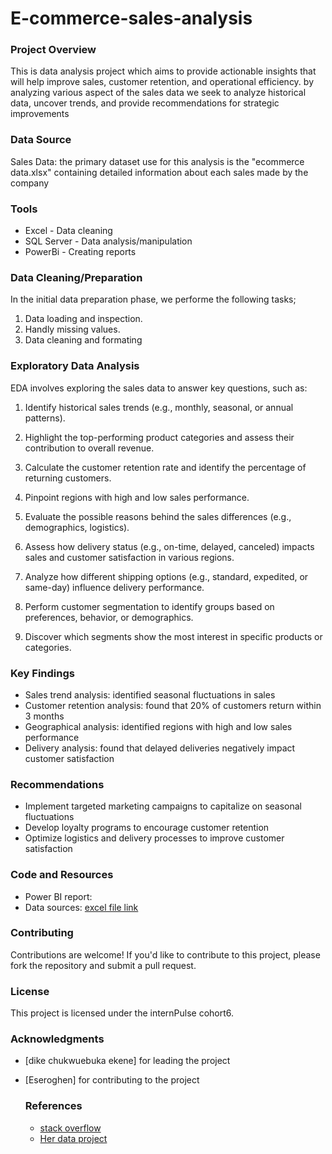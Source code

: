 # E-commerce-sales-analysis
### Project Overview

This is data analysis project which aims to provide actionable insights that will help improve sales, customer retention,
and operational efficiency. by analyzing various aspect of the sales data we seek to analyze historical data, uncover trends, and provide recommendations for strategic improvements

### Data Source 

Sales Data: the primary dataset use for this analysis is the "ecommerce data.xlsx" containing detailed information about each sales made by the company

### Tools 

- Excel - Data cleaning
- SQL Server - Data analysis/manipulation
- PowerBi - Creating reports

### Data Cleaning/Preparation

In the initial data preparation phase, we performe the following tasks;
 1. Data loading and inspection.
 2. Handly missing values.
 3. Data cleaning and formating

### Exploratory Data Analysis
EDA involves exploring the sales data to answer key questions, such as:

1. Identify historical sales trends (e.g., monthly, seasonal, or annual patterns).
   
2. Highlight the top-performing product categories and assess their contribution to overall revenue.
 
3. Calculate the customer retention rate and identify the percentage of returning customers.
 
4. Pinpoint regions with high and low sales performance.
 
5. Evaluate the possible reasons behind the sales differences (e.g., demographics, logistics).
    
6. Assess how delivery status (e.g., on-time, delayed, canceled) impacts sales and customer satisfaction in various regions.
 
7. Analyze how different shipping options (e.g., standard, expedited, or same-day) influence delivery performance.
 
8. Perform customer segmentation to identify groups based on preferences, behavior, or demographics.
  
9. Discover which segments show the most interest in specific products or categories.


### Key Findings

- Sales trend analysis: identified seasonal fluctuations in sales
- Customer retention analysis: found that 20% of customers return within 3 months
- Geographical analysis: identified regions with high and low sales performance
- Delivery analysis: found that delayed deliveries negatively impact customer satisfaction

### Recommendations

- Implement targeted marketing campaigns to capitalize on seasonal fluctuations
- Develop loyalty programs to encourage customer retention
- Optimize logistics and delivery processes to improve customer satisfaction

### Code and Resources

- Power BI report:
- Data sources: [excel file link](https://1drv.ms/x/c/47afce29a43ca21e/EfH7ZQQ4UK5PuDEQT_PDi_IBsahP01jBpwzLV0okn-UK1A)

### Contributing

Contributions are welcome! If you'd like to contribute to this project, please fork the repository and submit a pull request.

### License

This project is licensed under the internPulse cohort6.

### Acknowledgments

- [dike chukwuebuka ekene] for leading the project
- [Eseroghen] for contributing to the project

  ### References
  - [stack overflow](https://stack.com)
  - [Her data project](https://youtu.be/0N9xekdKCwk)



  
